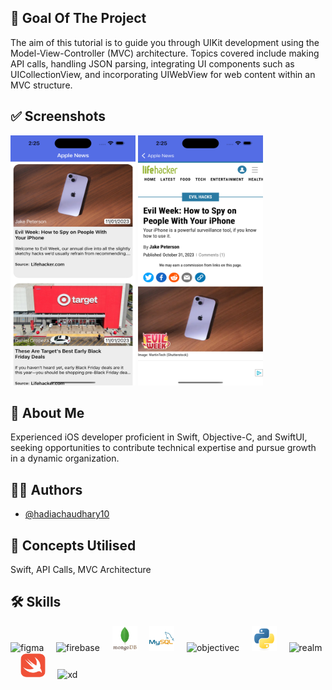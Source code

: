 
## 🎯 Goal Of The Project

The aim of this tutorial is to guide you through UIKit development using the Model-View-Controller (MVC) architecture. Topics covered include making API calls, handling JSON parsing, integrating UI components such as UICollectionView, and incorporating UIWebView for web content within an MVC structure.

## ✅ Screenshots

<p align="left">
<img src="https://github.com/hadiachaudhary10/NewsAPI/blob/main/Simulator%20Screen%20Shot%20-%20iPhone%2014%20Pro%20Max%20-%202023-11-10%20at%2014.25.13.png" width="200" height="400" />
<img src="https://github.com/hadiachaudhary10/NewsAPI/blob/main/Simulator%20Screen%20Shot%20-%20iPhone%2014%20Pro%20Max%20-%202023-11-10%20at%2014.25.20.png" width="200" height="400" />
</p>

## 🚀 About Me
Experienced iOS developer proficient in Swift, Objective-C, and SwiftUI, seeking opportunities to contribute technical expertise and pursue growth in a dynamic organization.


## :woman_technologist: Authors

- [@hadiachaudhary10](https://github.com/hadiachaudhary10)


## 💯 Concepts Utilised
Swift, API Calls, MVC Architecture


## 🛠 Skills
<p align="left">
  <img src="https://www.vectorlogo.zone/logos/figma/figma-icon.svg" alt="figma" width="40" height="40"/> 
  &nbsp; &nbsp;
  <img src="https://www.vectorlogo.zone/logos/firebase/firebase-icon.svg" alt="firebase" width="40" height="40"/>
  &nbsp; &nbsp;
  <img src="https://raw.githubusercontent.com/devicons/devicon/master/icons/mongodb/mongodb-original-wordmark.svg" alt="mongodb" width="40" height="40"/>
  &nbsp; &nbsp;
  <img src="https://raw.githubusercontent.com/devicons/devicon/master/icons/mysql/mysql-original-wordmark.svg" alt="mysql" width="40" height="40"/> 
  &nbsp; &nbsp;
  <img src="https://www.vectorlogo.zone/logos/apple_objectivec/apple_objectivec-icon.svg" alt="objectivec" width="40" height="40"/>
  &nbsp; &nbsp;
  <img src="https://raw.githubusercontent.com/devicons/devicon/master/icons/python/python-original.svg" alt="python" width="40" height="40"/>
  &nbsp; &nbsp;
  <img src="https://raw.githubusercontent.com/bestofjs/bestofjs-webui/8665e8c267a0215f3159df28b33c365198101df5/public/logos/realm.svg" alt="realm" width="40" height="40"/>
  &nbsp; &nbsp;
  <img src="https://raw.githubusercontent.com/devicons/devicon/master/icons/swift/swift-original.svg" alt="swift" width="40" height="40"/>
  &nbsp; &nbsp;
  <img src="https://cdn.worldvectorlogo.com/logos/adobe-xd.svg" alt="xd" width="40" height="40"/>
</p>
